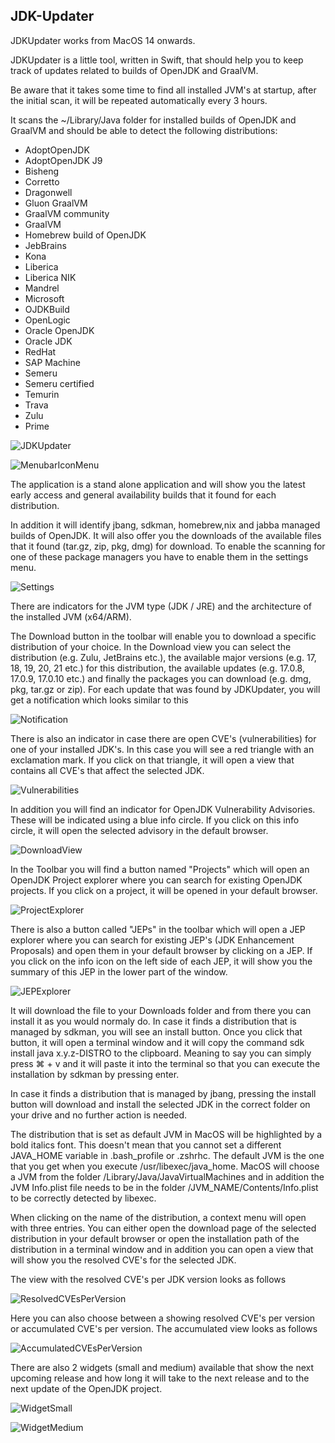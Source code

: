 ## JDK-Updater

JDKUpdater works from MacOS 14 onwards.

JDKUpdater is a little tool, written in Swift, that should help you to keep track
of updates related to builds of OpenJDK and GraalVM.

Be aware that it takes some time to find all installed JVM's at startup, after the
initial scan, it will be repeated automatically every 3 hours.

It scans the ~/Library/Java folder for installed builds of OpenJDK and GraalVM and
should be able to detect the following distributions:

- AdoptOpenJDK
- AdoptOpenJDK J9
- Bisheng
- Corretto
- Dragonwell
- Gluon GraalVM
- GraalVM community
- GraalVM
- Homebrew build of OpenJDK
- JebBrains
- Kona
- Liberica
- Liberica NIK
- Mandrel
- Microsoft
- OJDKBuild
- OpenLogic
- Oracle OpenJDK
- Oracle JDK
- RedHat
- SAP Machine
- Semeru
- Semeru certified
- Temurin
- Trava
- Zulu
- Prime


![JDKUpdater](https://github.com/HanSolo/JDK-Updater/raw/main/screenshots/JDKUpdater.png)

![MenubarIconMenu](https://github.com/HanSolo/JDK-Updater/raw/main/screenshots/JDKUpdater_MenuBar.png)

The application is a stand alone application and will show you the latest early access and
general availability builds that it found for each distribution.

In addition it will identify jbang, sdkman, homebrew,nix and jabba managed builds of OpenJDK.
It will also offer you the downloads of the available files that it found (tar.gz, zip, pkg, dmg) for
download. To enable the scanning for one of these package managers you have to enable them in the
settings menu.

![Settings](https://github.com/HanSolo/JDK-Updater/raw/main/screenshots/JDKUpdater_Settings.png)

There are indicators for the JVM type (JDK / JRE) and the architecture of the installed JVM (x64/ARM).

The Download button in the toolbar will enable you to download a specific distribution of your choice.
In the Download view you can select the distribution (e.g. Zulu, JetBrains etc.), the available major 
versions (e.g. 17, 18, 19, 20, 21 etc.) for this distribution, the available updates (e.g. 17.0.8, 17.0.9, 17.0.10 etc.) 
and finally the packages you can download (e.g. dmg, pkg, tar.gz or zip).
For each update that was found by JDKUpdater, you will get a notification which looks similar to this

![Notification](https://github.com/HanSolo/JDK-Updater/raw/main/screenshots/JDKUpdater_Notification.png)

There is also an indicator in case there are open CVE's (vulnerabilities) for one of your installed JDK's. In this
case you will see a red triangle with an exclamation mark. If you click on that triangle, it will open a view that
contains all CVE's that affect the selected JDK.

![Vulnerabilities](https://github.com/HanSolo/JDK-Updater/raw/main/screenshots/JDKUpdater_Vulnerabilities.png)

In addition you will find an indicator for OpenJDK Vulnerability Advisories. These will be indicated using a blue info
circle. If you click on this info circle, it will open the selected advisory in the default browser.

![DownloadView](https://github.com/HanSolo/JDK-Updater/raw/main/screenshots/JDKUpdater_Download.png)

In the Toolbar you will find a button named "Projects" which will open an OpenJDK Project explorer where
you can search for existing OpenJDK projects. If you click on a project, it will be opened in your default
browser.

![ProjectExplorer](https://github.com/HanSolo/JDK-Updater/raw/main/screenshots/JDKUpdater_ProjectExplorer.png)

There is also a button called "JEPs" in the toolbar which will open a JEP explorer where you can search for
existing JEP's (JDK Enhancement Proposals) and open them in your default browser by clicking on a JEP.
If you click on the info icon on the left side of each JEP, it will show you the summary of this JEP in the
lower part of the window.

![JEPExplorer](https://github.com/HanSolo/JDK-Updater/raw/main/screenshots/JDKUpdater_JEPExplorer.png)

It will download the file to your Downloads folder and from there you can install it as you would normaly do.
In case it finds a distribution that is managed by sdkman, you will see an install button.
Once you click that button, it will open a terminal window and it will copy the command sdk install java x.y.z-DISTRO
to the clipboard. Meaning to say you can simply press ⌘ + v and it will paste it into the terminal so that you can
execute the installation by sdkman by pressing enter.

In case it finds a distribution that is managed by jbang, pressing the install button will download and install the
selected JDK in the correct folder on your drive and no further action is needed.

The distribution that is set as default JVM in MacOS will be highlighted by a bold italics font. This doesn't mean that
you cannot set a different JAVA_HOME variable in .bash_profile or .zshrhc. The default JVM is the one that you get when you
execute /usr/libexec/java_home.
MacOS will choose a JVM from the folder /Library/Java/JavaVirtualMachines and in addition the JVM Info.plist file needs
to be in the folder /JVM_NAME/Contents/Info.plist to be correctly detected by libexec. 

When clicking on the name of the distribution, a context menu will open with three entries. You can either open the
download page of the selected distribution in your default browser or open the installation path of the distribution 
in a terminal window and in addition you can open a view that will show you the resolved CVE's for the selected JDK.

The view with the resolved CVE's per JDK version looks as follows

![ResolvedCVEsPerVersion](https://github.com/HanSolo/JDK-Updater/raw/main/screenshots/JDKUpdater_ResolvedCvesPerVersion.png)

Here you can also choose between a showing resolved CVE's per version or accumulated CVE's per version. The accumulated view
looks as follows

![AccumulatedCVEsPerVersion](https://github.com/HanSolo/JDK-Updater/raw/main/screenshots/JDKUpdater_AccumulatedCVEs.png)

There are also 2 widgets (small and medium) available that show the next upcoming release and how long it will take
to the next release and to the next update of the OpenJDK project.

![WidgetSmall](https://github.com/HanSolo/JDK-Updater/raw/main/screenshots/JDKUpdater_Widget_Small.png)

![WidgetMedium](https://github.com/HanSolo/JDK-Updater/raw/main/screenshots/JDKUpdater_Widget_Medium.png)
